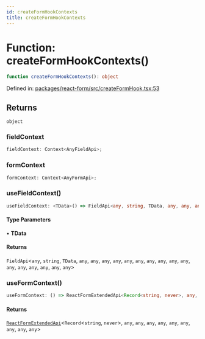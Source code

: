 ```yaml
---
id: createFormHookContexts
title: createFormHookContexts
---
```


<!-- DO NOT EDIT: this page is autogenerated from the type comments -->

# Function: createFormHookContexts()

```ts
function createFormHookContexts(): object
```

Defined in: [packages/react-form/src/createFormHook.tsx:53](https://github.com/TanStack/form/blob/main/packages/react-form/src/createFormHook.tsx#L53)

## Returns

`object`

### fieldContext

```ts
fieldContext: Context<AnyFieldApi>;
```

### formContext

```ts
formContext: Context<AnyFormApi>;
```

### useFieldContext()

```ts
useFieldContext: <TData>() => FieldApi<any, string, TData, any, any, any, any, any, any, any, any, any, any, any, any, any, any, any, any>;
```

#### Type Parameters

• **TData**

#### Returns

`FieldApi`\<`any`, `string`, `TData`, `any`, `any`, `any`, `any`, `any`, `any`, `any`, `any`, `any`, `any`, `any`, `any`, `any`, `any`, `any`, `any`\>

### useFormContext()

```ts
useFormContext: () => ReactFormExtendedApi<Record<string, never>, any, any, any, any, any, any, any, any, any>;
```

#### Returns

[`ReactFormExtendedApi`](../type-aliases/reactformextendedapi.md)\<`Record`\<`string`, `never`\>, `any`, `any`, `any`, `any`, `any`, `any`, `any`, `any`, `any`\>
